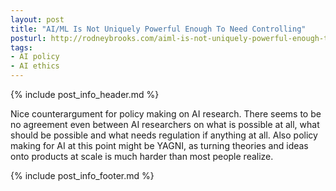 ```yaml
---
layout: post
title: "AI/ML Is Not Uniquely Powerful Enough To Need Controlling"
posturl: http://rodneybrooks.com/aiml-is-not-uniquely-powerful-enough-to-need-controlling/
tags:
- AI policy
- AI ethics
---
```


{% include post_info_header.md %}

Nice counterargument for policy making on AI research. There seems to be no agreement even between AI researchers on what is possible at all, what should be possible and what needs regulation if anything at all. Also policy making for AI at this point might be YAGNI, as turning theories and ideas onto products at scale is much harder than most people realize.

<!--more-->
{% include post_info_footer.md %}
